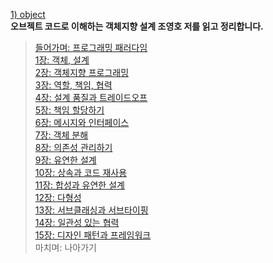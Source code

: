 [1) object](https://product.kyobobook.co.kr/detail/S000001766367) <br>
**오브젝트 코드로 이해하는 객체지향 설계 조영호 저를 읽고 정리합니다. <br>**
> [들어가며: 프로그래밍 패러다임](https://medium.com/@18corsair/오브젝트-코드로-이해하는-객체지향-설계-0장-들어가며-4d170ae70f47) <br>
> [1장: 객체, 설계 <br>](https://medium.com/@18corsair/오브젝트-코드로-이해하는-객체지향-설계-1장-객체-설계-7ac33c14281)
> [2장: 객체지향 프로그래밍 <br>](https://medium.com/@18corsair/오브젝트-코드로-이해하는-객체지향-설계-2장-객체지향-프로그래밍-f47f2c550db0)
> [3장: 역할, 책임, 협력 <br>](https://medium.com/@18corsair/오브젝트-코드로-이해하는-객체지향-설계-3장-역할-책임-협력-f011ef10e2e7)
> [4장: 설계 품질과 트레이드오프 <br>](https://medium.com/@18corsair/오브젝트-코드로-이해하는-객체지향-설계-조영호-저-4장-설계-품질과-트레이드오프-de04e132dda2)
> [5장: 책임 할당하기 <br>](https://medium.com/@18corsair/오브젝트-코드로-이해하는-객체지향-설계-조영호-저-5장-책임-할당하기-f5d93864c6d5)
> [6장: 메시지와 인터페이스 <br>](https://medium.com/@18corsair/오브젝트-코드로-이해하는-객체지향-설계-조영호-저-6장-메시지와-인터페이스-be34a868decb)
> [7장: 객체 분해 <br>](https://medium.com/@18corsair/오브젝트-코드로-이해하는-객체지향-설계-조영호-저-7장-객체-분해-71a9c83b1366)
> [8장: 의존성 관리하기 <br>](https://medium.com/@18corsair/오브젝트-코드로-이해하는-객체지향-설계-조영호-저-8장-의존성-관리하기-1fa35ead6a29)
> [9장: 유연한 설계 <br>](https://medium.com/@18corsair/오브젝트-코드로-이해하는-객체지향-설계-조영호-저-9장-유연한-설계-99b09756634c)
> [10장: 상속과 코드 재사용 <br>](https://medium.com/@18corsair/오브젝트-코드로-이해하는-객체지향-설계-조영호-저-10장-상속과-코드-재사용-f27896cafe21)
> [11장: 합성과 유연한 설계 <br>](https://medium.com/@18corsair/오브젝트-코드로-이해하는-객체지향-설계-조영호-저-11장-합성과-유연한-설계-b4fa749fb055)
> [12장: 다형성 <br>](https://medium.com/@18corsair/오브젝트-코드로-이해하는-객체지향-설계-조영호-저-12장-다형성-977e262ac225)
> [13장: 서브클래싱과 서브타이핑 <br>](https://medium.com/@18corsair/오브젝트-코드로-이해하는-객체지향-설계-조영호-저-13장-서브클래싱과-서브타이핑-84ea498e6786)
> [14장: 일관성 있는 협력 <br>](https://medium.com/@18corsair/오브젝트-코드로-이해하는-객체지향-설계-조영호-저-14장-일관성-있는-협력-966085152611)
> [15장: 디자인 패턴과 프레임워크 <br>](https://medium.com/@18corsair/오브젝트-코드로-이해하는-객체지향-설계-조영호-저-15장-디자인-패턴과-프레임워크-9a4a57b4b14c)
> 마치며: 나아가기 <br>